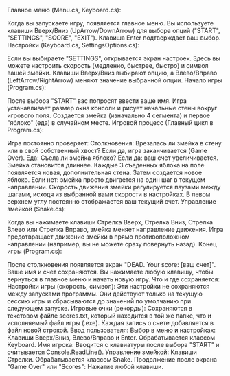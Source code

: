 Главное меню (Menu.cs, Keyboard.cs):

Когда вы запускаете игру, появляется главное меню.
Вы используете клавиши Вверх/Вниз (UpArrow/DownArrow) для выбора опций ("START", "SETTINGS", "SCORE", "EXIT").
Клавиша Enter подтверждает ваш выбор.
Настройки (Keyboard.cs, SettingsOptions.cs):

Если вы выбираете "SETTINGS", открывается экран настроек.
Здесь вы можете настроить скорость (медленно, быстрее, быстро) и символ вашей змейки.
Клавиши Вверх/Вниз выбирают опцию, а Влево/Вправо (LeftArrow/RightArrow) меняют значение выбранной опции.
Начало игры (Program.cs):

После выбора "START" вас попросят ввести ваше имя.
Игра устанавливает размер окна консоли и рисует начальные стены вокруг игрового поля.
Создается змейка (изначально 4 сегмента) и первое "яблоко" (еда) в случайном месте.
Игровой процесс (Главный цикл в Program.cs):

Игра постоянно проверяет:
Столкновения: Врезалась ли змейка в стену или в свой собственный хвост? Если да, игра заканчивается (Game Over).
Еда: Съела ли змейка яблоко?
Если да: ваш счет увеличивается. Змейка становится длиннее. Каждые 3 съеденных яблока на поле появляется новая, дополнительная стена. Затем создается новое яблоко.
Если нет: змейка просто двигается на один шаг в текущем направлении.
Скорость движения змейки регулируется паузами между шагами, исходя из выбранной вами скорости в настройках.
В левом верхнем углу постоянно отображается ваш текущий счет.
Управление змейкой (Snake.cs):

Когда вы нажимаете клавиши Стрелка Вверх, Стрелка Вниз, Стрелка Влево или Стрелка Вправо, змейка меняет направление движения. Игра предотвращает движение змейки в прямо противоположном направлении (например, вы не можете сразу повернуть назад).
Конец игры (Program.cs):

После столкновения появляется экран "DEAD. Your score: [ваш счет]".
Ваше имя и счет сохраняются.
Вы нажимаете любую клавишу, чтобы вернуться в главное меню и начать новую игру.
Что и где сохраняется:
Настройки игры (скорость, символ): Эти настройки не сохраняются между запусками программы. Они действуют только на текущую сессию игры и сбрасываются до значений по умолчанию при следующем запуске.
Игровые очки (рекорды): Сохраняются в текстовом файле scores.txt, который находится в той же папке, что и исполняемый файл игры (.exe). Каждая запись о счете добавляется в файл новой строкой.
Ввод пользователя:
Выбор в меню и настройках: Клавиши Вверх/Вниз, Влево/Вправо и Enter. Обрабатывается классом Keyboard.
Имя игрока: Вводится с клавиатуры после выбора "START" и считывается Console.ReadLine().
Управление змейкой: Клавиши Стрелки. Обрабатывается классом Snake.
Продолжение после экрана "Game Over" или "Scores": Нажатие любой клавиши.
